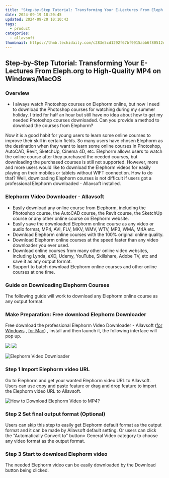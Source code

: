 ```yaml
---
title: "Step-by-Step Tutorial: Transforming Your E-Lectures From Eleph.org to High-Quality MP4 on Windows/MacOS"
date: 2024-09-19 18:20:45
updated: 2024-09-20 10:10:43
tags:
  - product
categories:
  - allavsoft
thumbnail: https://thmb.techidaily.com/c283e5cd1292f67bf9915abb6f80512d4b71e72814dc3723834abc073685ea0d.jpg
---
```


## Step-by-Step Tutorial: Transforming Your E-Lectures From Eleph.org to High-Quality MP4 on Windows/MacOS

### Overview

* I always watch Photoshop courses on Elephorm online, but now I need to download the Photoshop courses for watching during my summer holiday. I tried for half an hour but still have no idea about how to get my needed Photoshop courses downloaded. Can you provide a method to download the courses from Elephorm?

Now it is a good habit for young users to learn some online courses to improve their skill in certain fields. So many users have chosen Elephorm as the destination when they want to learn some online courses in Photoshop, AutoCAD, Revit, SketchUp, Cinema 4D, etc. Elephorm allows users to watch the online course after they purchased the needed courses, but downloading the purchased courses is still not supported. However, more and more users would like to download the Elephorm videos for easily playing on their mobiles or tablets without WIFT connection. How to do that? Well, downloading Elephorm courses is not difficult if users got a professional Elephorm downloaded - Allavsoft installed.

### Elephorm Video Downloader - Allavsoft

* Easily download any online course from Elephorm, including the Photoshop course, the AutoCAD course, the Revit course, the SketchUp course or any other online course on Elephorm website.
* Easily save the downloaded Elephorm online course as any video or audio format, MP4, AVI, FLV, MKV, WMV, WTV, MP3, WMA, M4A etc.
* Download Elephorm online courses with the 100% original online quality.
* Download Elephorm online courses at the speed faster than any video downloader you ever used.
* Download online courses from many other online video websites, including Lynda, eXD, Udemy, YouTube, Skillshare, Adobe TV, etc and save it as any output format.
* Support to batch download Elephorm online courses and other online courses at one time.

### Guide on Downloading Elephorm Courses

The following guide will work to download any Elephorm online course as any output format.

### Make Preparation: Free download Elephorm Downloader

Free download the professional Elephorm Video Downloader - Allavsoft ([for Windows](https://tools.techidaily.com/allavsoft/products/) , [for Mac](https://tools.techidaily.com/allavsoft/products/)) , install and then launch it, the following interface will pop up.

[![](https://www.allavsoft.com/how-to/../images/how-to/free-download-win.jpg)](https://tools.techidaily.com/allavsoft/products/) [![](https://www.allavsoft.com/how-to/../images/how-to/free-download-mac.jpg)](https://tools.techidaily.com/allavsoft/products/)

![Elephorm Video Downloader](https://www.allavsoft.com/how-to/../images/allavsoft/screen-shot-600.jpg)

### Step 1 Import Elephorm video URL

Go to Elephorm and get your wanted Elephorm video URL to Allavsoft. Users can use copy and paste feature or drag and drop feature to import the Elephorm video URL to Allavsoft.

![How to Download Elephorm Video to MP4?](https://www.allavsoft.com/how-to/../images/how-to/download-rtmp-video/download-rtmp-video.jpg)

### Step 2 Set final output format (Optional)

Users can skip this step to easily get Elephorm default format as the output format and it can be made by Allavsoft default setting. Or users can click the "Automatically Convert to" button> General Video category to choose any video format as the output format.

### Step 3 Start to download Elephorm video

The needed Elephorm video can be easily downloaded by the Download button being clicked.

<ins class="adsbygoogle"
     style="display:block"
     data-ad-format="autorelaxed"
     data-ad-client="ca-pub-7571918770474297"
     data-ad-slot="1223367746"></ins>



<ins class="adsbygoogle"
     style="display:block"
     data-ad-client="ca-pub-7571918770474297"
     data-ad-slot="8358498916"
     data-ad-format="auto"
     data-full-width-responsive="true"></ins>
